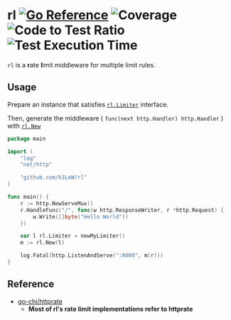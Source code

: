 # rl [![Go Reference](https://pkg.go.dev/badge/github.com/k1LoW/rl.svg)](https://pkg.go.dev/github.com/k1LoW/rl) ![Coverage](https://raw.githubusercontent.com/k1LoW/octocovs/main/badges/k1LoW/rl/coverage.svg) ![Code to Test Ratio](https://raw.githubusercontent.com/k1LoW/octocovs/main/badges/k1LoW/rl/ratio.svg) ![Test Execution Time](https://raw.githubusercontent.com/k1LoW/octocovs/main/badges/k1LoW/rl/time.svg)

`rl` is a **r**ate **l**imit middleware for multiple limit rules.

## Usage

Prepare an instance that satisfies [`rl.Limiter`](https://pkg.go.dev/github.com/k1LoW/rl#Limiter) interface.

Then, generate the middleware ( `func(next http.Handler) http.Handler` ) with [`rl.New`](https://pkg.go.dev/github.com/k1LoW/rl#New)

```go
package main

import (
    "log"
    "net/http"

    "github.com/k1LoW/rl"
)

func main() {
    r := http.NewServeMux()
    r.HandleFunc("/", func(w http.ResponseWriter, r *http.Request) {
        w.Write([]byte("Hello World"))
    })

    var l rl.Limiter = newMyLimiter()
    m := rl.New(l)

    log.Fatal(http.ListenAndServe(":8080", m(r)))
}
```

## Reference

- [go-chi/httprate](https://github.com/go-chi/httprate)
    - **Most of rl's rate limit implementations refer to httprate**
